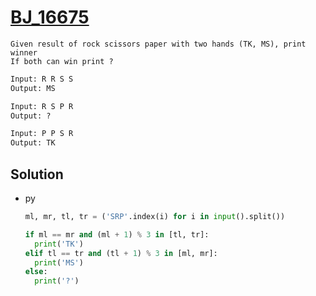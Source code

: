 # [BJ_16675](https://acmicpc.net/problem/16675)

```en
Given result of rock scissors paper with two hands (TK, MS), print winner
If both can win print ?
```

```txt
Input: R R S S
Output: MS

Input: R S P R
Output: ?

Input: P P S R
Output: TK
```

## Solution

* py

  ```py
  ml, mr, tl, tr = ('SRP'.index(i) for i in input().split())

  if ml == mr and (ml + 1) % 3 in [tl, tr]:
    print('TK')
  elif tl == tr and (tl + 1) % 3 in [ml, mr]:
    print('MS')
  else:
    print('?')
  ```
